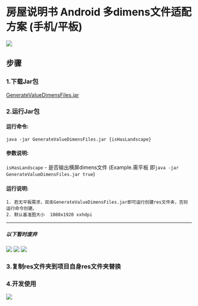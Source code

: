 # 房屋说明书 Android 多dimens文件适配方案 (手机/平板)
![](https://i.imgur.com/TpEbtzs.png)

## 步骤

### 1.下载Jar包 
[GenerateValueDimensFiles.jar](https://github.com/zzice/GenerateValueDimensFiles/blob/master/GenerateValueDimensFiles.jar?raw=true)
### 2.运行Jar包 

#### 运行命令: 

` java -jar GenerateValueDimensFiles.jar {isHasLandscape} `

#### 参数说明:	
`isHasLandscape` - 是否输出横屏dimens文件
(Example.需平板 即` java -jar GenerateValueDimensFiles.jar true `)

#### 运行说明: 
	1. 若无平板需求，双击GenerateValueDimensFiles.jar即可运行创建res文件夹，否则运行命令创建。
	2. 默认基准图大小  1080x1920 xxhdpi

------

##### 以下暂时废弃

![](https://i.imgur.com/Fe2sdth.png)
![](https://i.imgur.com/3Yi3opc.png)
![](https://i.imgur.com/R05fqvi.png)

### 3.复制res文件夹到项目自身res文件夹替换
### 4.开发使用
![](https://i.imgur.com/5KgzZul.png)

